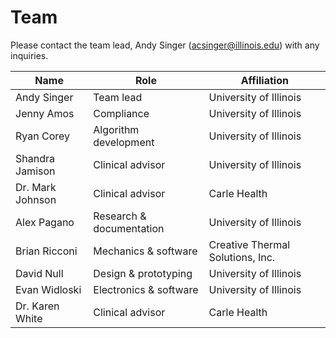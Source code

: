 # Team

Please contact the team lead, Andy Singer (acsinger@illinois.edu) with any inquiries.


| Name | Role | Affiliation |
| ---- | ---- | ----------- |
| Andy Singer | Team lead | University of Illinois |
| Jenny Amos | Compliance | University of Illinois |
| Ryan Corey | Algorithm development | University of Illinois |
| Shandra Jamison | Clinical advisor | University of Illinois |
| Dr. Mark Johnson | Clinical advisor | Carle Health |
| Alex Pagano | Research & documentation | University of Illinois |
| Brian Ricconi | Mechanics & software | Creative Thermal Solutions, Inc. |
| David Null | Design & prototyping | University of Illinois |
| Evan Widloski | Electronics & software | University of Illinois |
| Dr. Karen White | Clinical advisor | Carle Health |
